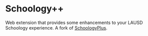 # Schoology++
Web extension that provides some enhancements to your LAUSD Schoology experience. A fork of [SchoologyPlus](https://github.com/aopell/SchoologyPlus).
